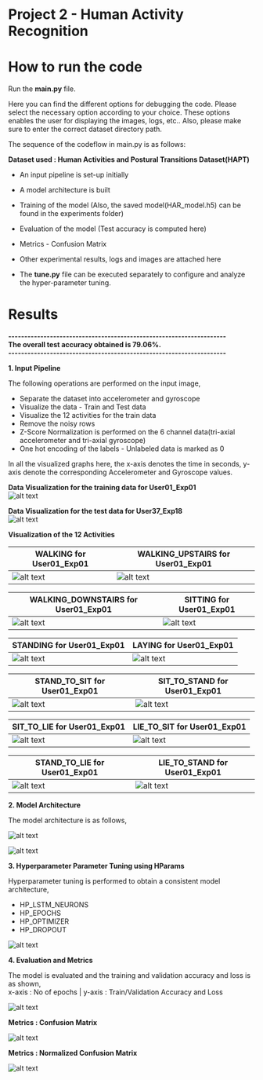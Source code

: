 # Project 2 - Human Activity Recognition


# How to run the code
Run the **main.py** file.

Here you can find the different options for debugging the code. Please select the necessary option according to your choice. 
These options enables the user for displaying the images, logs, etc..
Also, please make sure to enter the correct dataset directory path.

The sequence of the codeflow in main.py is as follows:

**Dataset used : Human Activities and Postural Transitions Dataset(HAPT)**
- An input pipeline is set-up initially  
- A model architecture is built
- Training of the model (Also, the saved model(HAR_model.h5) can be found in the experiments folder)  
- Evaluation of the model (Test accuracy is computed here)  
- Metrics - Confusion Matrix
- Other experimental results, logs and images are attached here

- The **tune.py** file can be executed separately to configure and analyze the hyper-parameter tuning.  

# Results

**--------------------------------------------------------------------**  
**The overall test accuracy obtained is 79.06%.**  
**--------------------------------------------------------------------**  


**1.  Input Pipeline**  

The following operations are performed on the input image,

- Separate the dataset into accelerometer and gyroscope  
- Visualize the data - Train and Test data  
- Visualize the 12 activities for the train data  
- Remove the noisy rows  
- Z-Score Normalization is performed on the 6 channel data(tri-axial accelerometer and tri-axial gyroscope)  
- One hot encoding of the labels - Unlabeled data is marked as 0

In all the visualized graphs here, the x-axis denotes the time in seconds, y-axis denote the corresponding Accelerometer and Gyroscope values.   

**Data Visualization for the training data for User01_Exp01**  
![alt text](human_activity_recognition/experiments/images/Train.png)  

**Data Visualization for the test data for User37_Exp18**  
![alt text](human_activity_recognition/experiments/images/Testing.png)

**Visualization of the 12 Activities**  

| **WALKING for User01_Exp01**                    | **WALKING_UPSTAIRS for User01_Exp01**                    |
|---------------------------------------------|---------------------------------------------|
| ![alt text](human_activity_recognition/experiments/images/Walking.png) | ![alt text](human_activity_recognition/experiments/images/Walking_Upstairs.png) |


| **WALKING_DOWNSTAIRS for User01_Exp01**                    | **SITTING for User01_Exp01**                    |
|---------------------------------------------|---------------------------------------------|
| ![alt text](human_activity_recognition/experiments/images/Walking_Downstairs.png) | ![alt text](human_activity_recognition/experiments/images/Sitting.png) |


| **STANDING for User01_Exp01**                    | **LAYING for User01_Exp01**                    |
|---------------------------------------------|---------------------------------------------|
| ![alt text](human_activity_recognition/experiments/images/Standing.png) | ![alt text](human_activity_recognition/experiments/images/LAYING.png) |


| **STAND_TO_SIT for User01_Exp01**                    | **SIT_TO_STAND for User01_Exp01**                    |
|---------------------------------------------|---------------------------------------------|
| ![alt text](human_activity_recognition/experiments/images/Stand_to_Sit.png) | ![alt text](human_activity_recognition/experiments/images/Sit_to_stand.png) |


| **SIT_TO_LIE for User01_Exp01**                    | **LIE_TO_SIT for User01_Exp01**                    |
|---------------------------------------------|---------------------------------------------|
| ![alt text](human_activity_recognition/experiments/images/Sit_to_lie.png) | ![alt text](human_activity_recognition/experiments/images/lie_to_sit.png) |


| **STAND_TO_LIE for User01_Exp01**                    | **LIE_TO_STAND for User01_Exp01**                    |
|---------------------------------------------|---------------------------------------------|
| ![alt text](human_activity_recognition/experiments/images/Stand_to_lie.png) | ![alt text](human_activity_recognition/experiments/images/Lie_to_stand.png) |


**2.  Model Architecture**

The model architecture is as follows,

![alt text](human_activity_recognition/experiments/images/HAR_Model_Architecture.png)

![alt text](human_activity_recognition/experiments/images/HAR_Model_Summary.png)

**3. Hyperparameter Parameter Tuning using HParams**  

Hyperparameter tuning is performed to obtain a consistent model architecture,  

- HP_LSTM_NEURONS
- HP_EPOCHS  
- HP_OPTIMIZER 
- HP_DROPOUT  

![alt text](human_activity_recognition/experiments/images/HP_tuning.png)

**4. Evaluation and Metrics**

The model is evaluated and the training and validation accuracy and loss is as shown,  
x-axis : No of epochs | y-axis : Train/Validation Accuracy and Loss 

![alt text](human_activity_recognition/experiments/images/Train_Test_Graph.png)

**Metrics : Confusion Matrix**

![alt text](human_activity_recognition/experiments/images/Confusion_matrix.png)


**Metrics : Normalized Confusion Matrix**

![alt text](human_activity_recognition/experiments/images/normalized_matrix.png)


